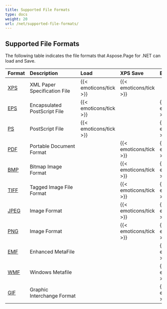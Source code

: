 ```yaml
---
title: Supported File Formats
type: docs
weight: 20
url: /net/supported-file-formats/
---
```


## **Supported File Formats**
The following table indicates the file formats that Aspose.Page for .NET can load and Save.

|**Format**|**Description**|**Load**|**XPS Save**|**EPS/PS Save**|**Remarks**|
| :- | :- | :- | :- | :- | :- |
|[XPS](https://wiki.fileformat.com/page-description-language/xps/)|XML Paper Specification File|{{< emoticons/tick >}}|{{< emoticons/tick >}}| | |
|[EPS](https://wiki.fileformat.com/page-description-language/eps/)|Encapsulated PostScript File|{{< emoticons/tick >}}| |{{< emoticons/tick >}}| |
|[PS](https://wiki.fileformat.com/page-description-language/ps/)|PostScript File|{{< emoticons/tick >}}| |{{< emoticons/tick >}}| |
|[PDF](https://wiki.fileformat.com/view/pdf/)|Portable Document Format| |{{< emoticons/tick >}}|{{< emoticons/tick >}}| |
|[BMP](https://wiki.fileformat.com/image/bmp/)|Bitmap Image Format| |{{< emoticons/tick >}}|{{< emoticons/tick >}}| |
|[TIFF](https://wiki.fileformat.com/image/tiff/)|Tagged Image File Format| |{{< emoticons/tick >}}|{{< emoticons/tick >}}| |
|[JPEG](https://wiki.fileformat.com/image/jpeg/)|Image Format| |{{< emoticons/tick >}}|{{< emoticons/tick >}}| |
|[PNG](https://wiki.fileformat.com/image/png/)|Image Format| |{{< emoticons/tick >}}|{{< emoticons/tick >}}| |
|[EMF](https://wiki.fileformat.com/image/emf/)|Enhanced MetaFile| | |{{< emoticons/tick >}}| |
|[WMF](https://wiki.fileformat.com/image/wmf/)|Windows Metafile| | |{{< emoticons/tick >}}| |
|[GIF](https://wiki.fileformat.com/image/gif/)|Graphic Interchange Format| | |{{< emoticons/tick >}}| |

